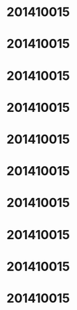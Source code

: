 # 201410015
# 201410015
# 201410015
# 201410015
# 201410015
# 201410015
# 201410015
# 201410015
# 201410015
# 201410015
